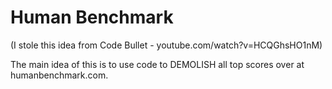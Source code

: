 # Human Benchmark
(I stole this idea from Code Bullet - youtube.com/watch?v=HCQGhsHO1nM)

The main idea of this is to use code to DEMOLISH all top scores over at humanbenchmark.com.
